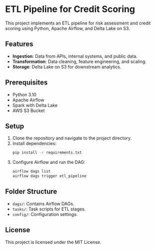 # ETL Pipeline for Credit Scoring

This project implements an ETL pipeline for risk assessment and credit scoring using Python, Apache Airflow, and Delta Lake on S3.

## Features
- **Ingestion**: Data from APIs, internal systems, and public data.
- **Transformation**: Data cleaning, feature engineering, and scaling.
- **Storage**: Delta Lake on S3 for downstream analytics.

## Prerequisites
- Python 3.10
- Apache Airflow
- Spark with Delta Lake
- AWS S3 Bucket

## Setup
1. Clone the repository and navigate to the project directory.
2. Install dependencies:
   ```bash
   pip install -r requirements.txt
   ```
3. Configure Airflow and run the DAG:
   ```bash
   airflow dags list
   airflow dags trigger etl_pipeline
   ```

## Folder Structure
- `dags/`: Contains Airflow DAGs.
- `tasks/`: Task scripts for ETL stages.
- `config/`: Configuration settings.

## License
This project is licensed under the MIT License.
